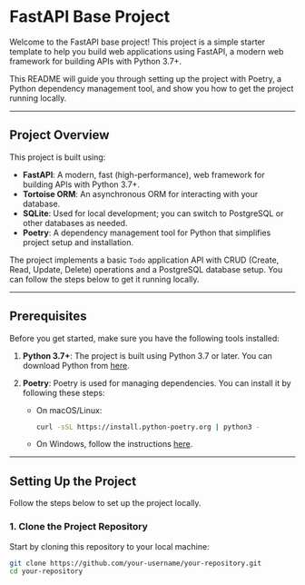 # FastAPI Base Project

Welcome to the FastAPI base project! This project is a simple starter template to help you build web applications using FastAPI, a modern web framework for building APIs with Python 3.7+.

This README will guide you through setting up the project with Poetry, a Python dependency management tool, and show you how to get the project running locally.

---

## Project Overview

This project is built using:

- **FastAPI**: A modern, fast (high-performance), web framework for building APIs with Python 3.7+.
- **Tortoise ORM**: An asynchronous ORM for interacting with your database.
- **SQLite**: Used for local development; you can switch to PostgreSQL or other databases as needed.
- **Poetry**: A dependency management tool for Python that simplifies project setup and installation.

The project implements a basic `Todo` application API with CRUD (Create, Read, Update, Delete) operations and a PostgreSQL database setup. You can follow the steps below to get it running locally.

---

## Prerequisites

Before you get started, make sure you have the following tools installed:

1. **Python 3.7+**: The project is built using Python 3.7 or later. You can download Python from [here](https://www.python.org/downloads/).
2. **Poetry**: Poetry is used for managing dependencies. You can install it by following these steps:

   - On macOS/Linux:
     ```bash
     curl -sSL https://install.python-poetry.org | python3 -
     ```
   - On Windows, follow the instructions [here](https://python-poetry.org/docs/#installation).

---

## Setting Up the Project

Follow the steps below to set up the project locally.

### 1. Clone the Project Repository

Start by cloning this repository to your local machine:

```bash
git clone https://github.com/your-username/your-repository.git
cd your-repository

